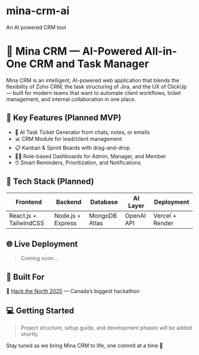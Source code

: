 # mina-crm-ai
An AI powered CRM tool
# 🚀 Mina CRM — AI-Powered All-in-One CRM and Task Manager

Mina CRM is an intelligent, AI-powered web application that blends the flexibility of Zoho CRM, the task structuring of Jira, and the UX of ClickUp — built for modern teams that want to automate client workflows, ticket management, and internal collaboration in one place.

## 🎯 Key Features (Planned MVP)
- 🧠 AI Task Ticket Generator from chats, notes, or emails
- 📊 CRM Module for lead/client management
- 📋 Kanban & Sprint Boards with drag-and-drop
- 🧑‍💼 Role-based Dashboards for Admin, Manager, and Member
- ⏰ Smart Reminders, Prioritization, and Notifications

## 🔧 Tech Stack (Planned)
| Frontend | Backend | Database | AI Layer | Deployment |
|----------|---------|----------|----------|------------|
| React.js + TailwindCSS | Node.js + Express | MongoDB Atlas | OpenAI API | Vercel + Render |

## 🌐 Live Deployment
> Coming soon...

## 📅 Built For
🎉 [Hack the North 2025](https://hackthenorth.com/) — Canada’s biggest hackathon

## 💻 Getting Started
> Project structure, setup guide, and development phases will be added shortly.

Stay tuned as we bring Mina CRM to life, one commit at a time 🚀
